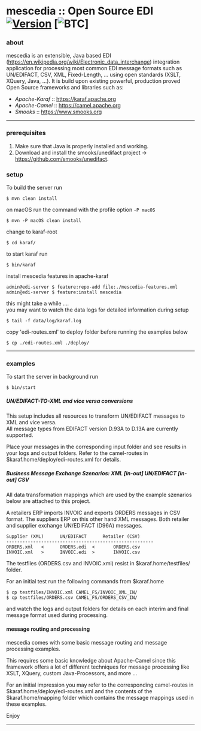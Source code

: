 mescedia :: Open Source EDI [![Version](https://img.shields.io/badge/Version-1.1.6-blue.svg)](https://github.com/mescedia/mescedia-edi-server) [![BTC](https://img.shields.io/badge/BTC-1MEscEdiAkacRStk57FFb7MAd5rYSAYF7n-orange.svg)]  
============================



### about 

mescedia is an extensible, Java based EDI (https://en.wikipedia.org/wiki/Electronic_data_interchange) integration application
for processing most common EDI message formats such as UN/EDIFACT, CSV, XML, Fixed-Length, ... using open standards (XSLT, XQuery, Java, ...). It is build upon existing powerful, production proved Open Source frameworks and libraries such 
as: 

* *Apache-Karaf* :: https://karaf.apache.org 
* *Apache-Camel* :: https://camel.apache.org
* *Smooks*       :: https://www.smooks.org


- - -
 
### prerequisites

1. Make sure that Java is properly installed and working.
2. Download and install the smooks/unedifact project -> https://github.com/smooks/unedifact.

### setup

To build the server run
	
	$ mvn clean install

on macOS run the command with the profile option `-P macOS`

	$ mvn -P macOS clean install

change to karaf-root 	

	$ cd karaf/ 

to start karaf run
  
	$ bin/karaf 	

install mescedia features in apache-karaf
	
	admin@edi-server $ feature:repo-add file:./mescedia-features.xml
	admin@edi-server $ feature:install mescedia  
  
  this might take a while ....  
  you may want to watch the data logs for detailed information during setup 
   
	$ tail -f data/log/karaf.log
	
  copy 'edi-routes.xml' to deploy folder before running the examples below

	$ cp ./edi-routes.xml ./deploy/  
  
- - -  
  
### examples

To start the server in background run  

	$ bin/start

##### UN/EDIFACT-TO-XML and vice versa conversions

This setup includes all resources to transform UN/EDIFACT messages to XML and vice versa.  
All message types from EDIFACT version D.93A to D.13A are currently supported. 

Place your messages in the corresponding input folder and see results in your logs and output folders. 
Refer to the camel-routes in $karaf.home/deploy/edi-routes.xml for details.  

 
##### Business Message Exchange Szenarios: XML *[in-out]* UN/EDIFACT *[in-out]* CSV 
 
All data transformation mappings which are used by the example szenarios below are attached to this project.

A retailers ERP imports INVOIC and exports ORDERS messages in CSV format. 
The suppliers ERP on this other hand XML messages. Both retailer and supplier 
exchange UN/EDIFACT (D96A) messages. 

	Supplier (XML) 		UN/EDIFACT		Retailer (CSV)
	-------------------------------------------------------
	ORDERS.xml   < 		ORDERS.edi  <    	ORDERS.csv
	INVOIC.xml   > 		INVOIC.edi  > 		INVOIC.csv
		
The testfiles (ORDERS.csv and INVOIC.xml) resist in $karaf.home/testfiles/ folder. 

For an initial test run the following commands from $karaf.home  

	$ cp testfiles/INVOIC.xml CAMEL_FS/INVOIC_XML_IN/
	$ cp testfiles/ORDERS.csv CAMEL_FS/ORDERS_CSV_IN/

and watch the logs and output folders for details on each interim and final message format used during processing.
 

#### message routing and processing 

mescedia comes with some basic message routing and message processing examples.

This requires some basic knowledge about Apache-Camel since this framework offers a lot of different techniques 
for message processing like XSLT, XQuery, custom Java-Processors, and more ...

For an initial impression you may refer to the corresponding camel-routes in $karaf.home/deploy/edi-routes.xml and 
the contents of the $karaf.home/mapping folder which contains the message mappings used in these examples.
  
 
Enjoy

---
